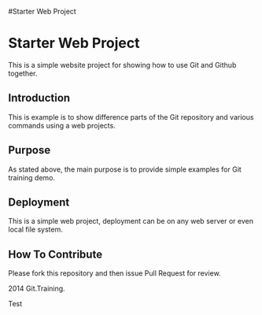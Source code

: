 #Starter Web Project

# Starter Web Project

This is a simple website project for showing how to use Git and Github together.
## Introduction


This is example is to show difference parts of the Git repository and various commands using a web projects.

## Purpose

As stated above, the main purpose is to provide simple examples for Git training demo.

## Deployment

This is a simple web project, deployment can be on any web server or even local file system.

## How To Contribute

Please fork this repository and then issue Pull Request for review.

2014 Git.Training.

Test

